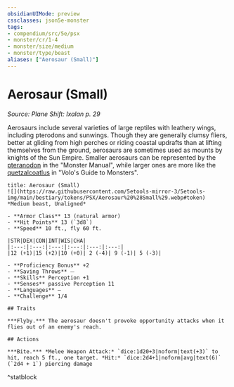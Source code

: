 ```yaml
---
obsidianUIMode: preview
cssclasses: json5e-monster
tags:
- compendium/src/5e/psx
- monster/cr/1-4
- monster/size/medium
- monster/type/beast
aliases: ["Aerosaur (Small)"]
---
```

# Aerosaur (Small)
*Source: Plane Shift: Ixalan p. 29*  

Aerosaurs include several varieties of large reptiles with leathery wings, including pterodons and sunwings. Though they are generally clumsy fliers, better at gliding from high perches or riding coastal updrafts than at lifting themselves from the ground, aerosaurs are sometimes used as mounts by knights of the Sun Empire. Smaller aerosaurs can be represented by the [pteranodon](2-Mechanics/CLI/bestiary/beast/pteranodon.md) in the "Monster Manual", while larger ones are more like the [quetzalcoatlus](2-Mechanics/CLI/bestiary/beast/quetzalcoatlus-mpmm.md) in "Volo's Guide to Monsters".

```ad-statblock
title: Aerosaur (Small)
![](https://raw.githubusercontent.com/5etools-mirror-3/5etools-img/main/bestiary/tokens/PSX/Aerosaur%20%28Small%29.webp#token)
*Medium beast, Unaligned*

- **Armor Class** 13 (natural armor)
- **Hit Points** 13 (`3d8`)
- **Speed** 10 ft., fly 60 ft.

|STR|DEX|CON|INT|WIS|CHA|
|:---:|:---:|:---:|:---:|:---:|:---:|
|12 (+1)|15 (+2)|10 (+0)| 2 (-4)| 9 (-1)| 5 (-3)|

- **Proficiency Bonus** +2
- **Saving Throws** ⏤
- **Skills** Perception +1
- **Senses** passive Perception 11
- **Languages** —
- **Challenge** 1/4

## Traits

***Flyby.*** The aerosaur doesn't provoke opportunity attacks when it flies out of an enemy's reach.

## Actions

***Bite.*** *Melee Weapon Attack:* `dice:1d20+3|noform|text(+3)` to hit, reach 5 ft., one target. *Hit:* `dice:2d4+1|noform|avg|text(6)` (`2d4 + 1`) piercing damage
```
^statblock